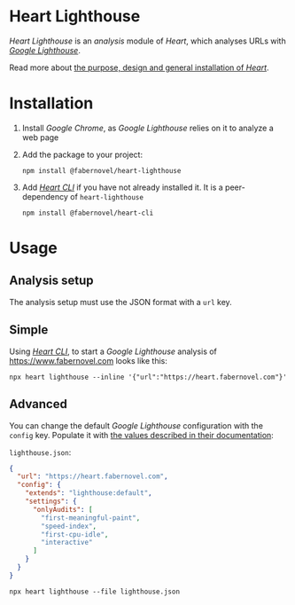 # Heart Lighthouse

_Heart Lighthouse_ is an _analysis_ module of _Heart_, which analyses URLs with _[Google Lighthouse](https://developers.google.com/web/tools/lighthouse/)_.

Read more about [the purpose, design and general installation of _Heart_](https://gitlab.com/fabernovel/heart/-/blob/master/README.md).

# Installation

1. Install _Google Chrome_, as _Google Lighthouse_ relies on it to analyze a web page

2. Add the package to your project:

    ```shell
    npm install @fabernovel/heart-lighthouse
    ```

3. Add _[Heart CLI](https://www.npmjs.com/package/@fabernovel/heart-cli)_ if you have not already installed it. It is a peer-dependency of `heart-lighthouse`

    ```shell
    npm install @fabernovel/heart-cli
    ```

# Usage

## Analysis setup

The analysis setup must use the JSON format with a `url` key.

## Simple

Using _[Heart CLI](https://www.npmjs.com/package/@fabernovel/heart-cli)_, to start a _Google Lighthouse_ analysis of https://www.fabernovel.com looks like this:

```shell
npx heart lighthouse --inline '{"url":"https://heart.fabernovel.com"}'
```

## Advanced

You can change the default _Google Lighthouse_ configuration with the `config` key. Populate it with [the values described in their documentation](https://github.com/GoogleChrome/lighthouse/blob/master/docs/configuration.md#lighthouse-configuration):

`lighthouse.json`:
```json
{
  "url": "https://heart.fabernovel.com",
  "config": {
    "extends": "lighthouse:default",
    "settings": {
      "onlyAudits": [
        "first-meaningful-paint",
        "speed-index",
        "first-cpu-idle",
        "interactive"
      ]
    }
  }
}
```

```shell
npx heart lighthouse --file lighthouse.json
```

